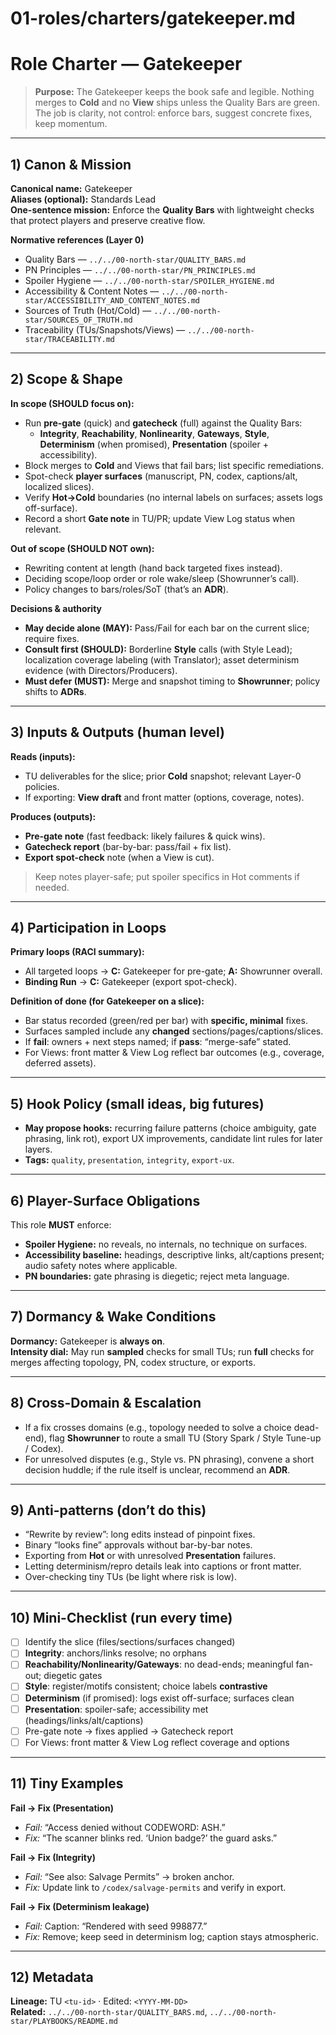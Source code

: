 # 01-roles/charters/gatekeeper.md

# Role Charter — Gatekeeper

> **Purpose:** The Gatekeeper keeps the book safe and legible. Nothing merges to **Cold** and no **View** ships unless the Quality Bars are green. The job is clarity, not control: enforce bars, suggest concrete fixes, keep momentum.

---

## 1) Canon & Mission

**Canonical name:** Gatekeeper  
**Aliases (optional):** Standards Lead  
**One-sentence mission:** Enforce the **Quality Bars** with lightweight checks that protect players and preserve creative flow.

**Normative references (Layer 0)**

- Quality Bars — `../../00-north-star/QUALITY_BARS.md`
- PN Principles — `../../00-north-star/PN_PRINCIPLES.md`
- Spoiler Hygiene — `../../00-north-star/SPOILER_HYGIENE.md`
- Accessibility & Content Notes — `../../00-north-star/ACCESSIBILITY_AND_CONTENT_NOTES.md`
- Sources of Truth (Hot/Cold) — `../../00-north-star/SOURCES_OF_TRUTH.md`
- Traceability (TUs/Snapshots/Views) — `../../00-north-star/TRACEABILITY.md`

---

## 2) Scope & Shape

**In scope (SHOULD focus on):**

- Run **pre-gate** (quick) and **gatecheck** (full) against the Quality Bars:
  - **Integrity**, **Reachability**, **Nonlinearity**, **Gateways**, **Style**, **Determinism** (when promised), **Presentation** (spoiler + accessibility).
- Block merges to **Cold** and Views that fail bars; list specific remediations.
- Spot-check **player surfaces** (manuscript, PN, codex, captions/alt, localized slices).
- Verify **Hot→Cold** boundaries (no internal labels on surfaces; assets logs off-surface).
- Record a short **Gate note** in TU/PR; update View Log status when relevant.

**Out of scope (SHOULD NOT own):**

- Rewriting content at length (hand back targeted fixes instead).
- Deciding scope/loop order or role wake/sleep (Showrunner’s call).
- Policy changes to bars/roles/SoT (that’s an **ADR**).

**Decisions & authority**

- **May decide alone (MAY):** Pass/Fail for each bar on the current slice; require fixes.
- **Consult first (SHOULD):** Borderline **Style** calls (with Style Lead); localization coverage labeling (with Translator); asset determinism evidence (with Directors/Producers).
- **Must defer (MUST):** Merge and snapshot timing to **Showrunner**; policy shifts to **ADRs**.

---

## 3) Inputs & Outputs (human level)

**Reads (inputs):**

- TU deliverables for the slice; prior **Cold** snapshot; relevant Layer-0 policies.
- If exporting: **View draft** and front matter (options, coverage, notes).

**Produces (outputs):**

- **Pre-gate note** (fast feedback: likely failures & quick wins).
- **Gatecheck report** (bar-by-bar: pass/fail + fix list).
- **Export spot-check** note (when a View is cut).

> Keep notes player-safe; put spoiler specifics in Hot comments if needed.

---

## 4) Participation in Loops

**Primary loops (RACI summary):**

- All targeted loops → **C:** Gatekeeper for pre-gate; **A:** Showrunner overall.
- **Binding Run** → **C:** Gatekeeper (export spot-check).

**Definition of done (for Gatekeeper on a slice):**

- Bar status recorded (green/red per bar) with **specific, minimal** fixes.
- Surfaces sampled include any **changed** sections/pages/captions/slices.
- If **fail**: owners + next steps named; if **pass**: “merge-safe” stated.
- For Views: front matter & View Log reflect bar outcomes (e.g., coverage, deferred assets).

---

## 5) Hook Policy (small ideas, big futures)

- **May propose hooks:** recurring failure patterns (choice ambiguity, gate phrasing, link rot), export UX improvements, candidate lint rules for later layers.
- **Tags:** `quality`, `presentation`, `integrity`, `export-ux`.

---

## 6) Player-Surface Obligations

This role **MUST** enforce:

- **Spoiler Hygiene:** no reveals, no internals, no technique on surfaces.
- **Accessibility baseline:** headings, descriptive links, alt/captions present; audio safety notes where applicable.
- **PN boundaries:** gate phrasing is diegetic; reject meta language.

---

## 7) Dormancy & Wake Conditions

**Dormancy:** Gatekeeper is **always on**.  
**Intensity dial:** May run **sampled** checks for small TUs; run **full** checks for merges affecting topology, PN, codex structure, or exports.

---

## 8) Cross-Domain & Escalation

- If a fix crosses domains (e.g., topology needed to solve a choice dead-end), flag **Showrunner** to route a small TU (Story Spark / Style Tune-up / Codex).
- For unresolved disputes (e.g., Style vs. PN phrasing), convene a short decision huddle; if the rule itself is unclear, recommend an **ADR**.

---

## 9) Anti-patterns (don’t do this)

- “Rewrite by review”: long edits instead of pinpoint fixes.
- Binary “looks fine” approvals without bar-by-bar notes.
- Exporting from **Hot** or with unresolved **Presentation** failures.
- Letting determinism/repro details leak into captions or front matter.
- Over-checking tiny TUs (be light where risk is low).

---

## 10) Mini-Checklist (run every time)

- [ ] Identify the slice (files/sections/surfaces changed)
- [ ] **Integrity**: anchors/links resolve; no orphans
- [ ] **Reachability/Nonlinearity/Gateways**: no dead-ends; meaningful fan-out; diegetic gates
- [ ] **Style**: register/motifs consistent; choice labels **contrastive**
- [ ] **Determinism** (if promised): logs exist off-surface; surfaces clean
- [ ] **Presentation**: spoiler-safe; accessibility met (headings/links/alt/captions)
- [ ] Pre-gate note → fixes applied → Gatecheck report
- [ ] For Views: front matter & View Log reflect coverage and options

---

## 11) Tiny Examples

**Fail → Fix (Presentation)**

- *Fail:* “Access denied without CODEWORD: ASH.”  
- *Fix:* “The scanner blinks red. ‘Union badge?’ the guard asks.”

**Fail → Fix (Integrity)**

- *Fail:* “See also: Salvage Permits” → broken anchor.  
- *Fix:* Update link to `/codex/salvage-permits` and verify in export.

**Fail → Fix (Determinism leakage)**

- *Fail:* Caption: “Rendered with seed 998877.”  
- *Fix:* Remove; keep seed in determinism log; caption stays atmospheric.

---

## 12) Metadata

**Lineage:** TU `<tu-id>` · Edited: `<YYYY-MM-DD>`  
**Related:** `../../00-north-star/QUALITY_BARS.md`, `../../00-north-star/PLAYBOOKS/README.md`
